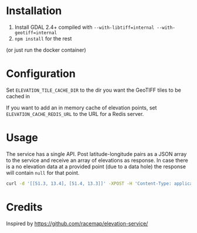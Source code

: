 # Installation

1. Install GDAL 2.4+ compiled with `--with-libtiff=internal --with-geotiff=internal`
2. `npm install` for the rest

(or just run the docker container)

# Configuration

Set `ELEVATION_TILE_CACHE_DIR` to the dir you want the GeoTIFF tiles to be cached in

If you want to add an in memory cache of elevation points, set `ELEVATION_CACHE_REDIS_URL` to the URL for a Redis server.

# Usage

The service has a single API. Post latitude-longitude pairs as a JSON array to the service and receive an array of elevations as response. In case there is a no elevation data at a provided point (due to a data hole) the response will contain `null` for that point.

```sh
curl -d '[[51.3, 13.4], [51.4, 13.3]]' -XPOST -H 'Content-Type: application/json' http://localhost:3000
```

# Credits

Inspired by https://github.com/racemap/elevation-service/
